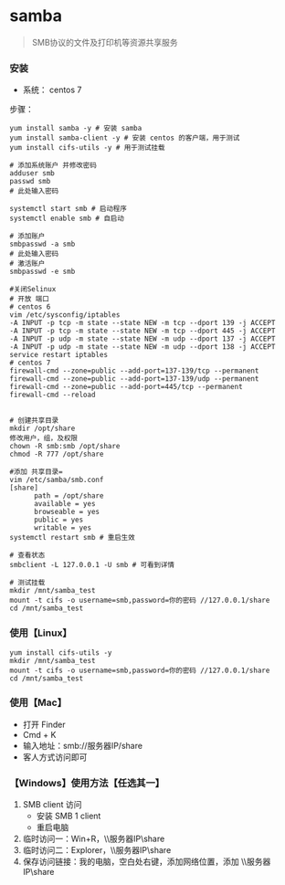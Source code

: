 # samba

> SMB协议的文件及打印机等资源共享服务

### 安装
- 系统： centos 7

步骤：
```
yum install samba -y # 安装 samba
yum install samba-client -y # 安装 centos 的客户端，用于测试
yum install cifs-utils -y # 用于测试挂载

# 添加系统账户 并修改密码
adduser smb 
passwd smb
# 此处输入密码

systemctl start smb # 启动程序
systemctl enable smb # 自启动

# 添加账户
smbpasswd -a smb 
# 此处输入密码
# 激活账户
smbpasswd -e smb 

#关闭Selinux
# 开放 端口
# centos 6
vim /etc/sysconfig/iptables
-A INPUT -p tcp -m state --state NEW -m tcp --dport 139 -j ACCEPT
-A INPUT -p tcp -m state --state NEW -m tcp --dport 445 -j ACCEPT
-A INPUT -p udp -m state --state NEW -m udp --dport 137 -j ACCEPT
-A INPUT -p udp -m state --state NEW -m udp --dport 138 -j ACCEPT
service restart iptables
# centos 7
firewall-cmd --zone=public --add-port=137-139/tcp --permanent
firewall-cmd --zone=public --add-port=137-139/udp --permanent
firewall-cmd --zone=public --add-port=445/tcp --permanent
firewall-cmd --reload


# 创建共享目录
mkdir /opt/share
修改用户，组，及权限
chown -R smb:smb /opt/share
chmod -R 777 /opt/share

#添加 共享目录=
vim /etc/samba/smb.conf
[share]
      path = /opt/share
      available = yes
      browseable = yes
      public = yes
      writable = yes
systemctl restart smb # 重启生效

# 查看状态
smbclient -L 127.0.0.1 -U smb # 可看到详情

# 测试挂载
mkdir /mnt/samba_test
mount -t cifs -o username=smb,password=你的密码 //127.0.0.1/share
cd /mnt/samba_test

```


### 使用【Linux】
```
yum install cifs-utils -y
mkdir /mnt/samba_test
mount -t cifs -o username=smb,password=你的密码 //127.0.0.1/share
cd /mnt/samba_test

```

### 使用【Mac】
- 打开 Finder
- Cmd + K
- 输入地址：smb://服务器IP/share
- 客人方式访问即可

### 【Windows】使用方法【任选其一】
1.  SMB client 访问
    - 安装  SMB 1 client
    - 重启电脑
2. 临时访问一：Win+R，\\\服务器IP\share
3. 临时访问二：Explorer，\\\服务器IP\share
4. 保存访问链接：我的电脑，空白处右键，添加网络位置，添加 \\\服务器IP\share